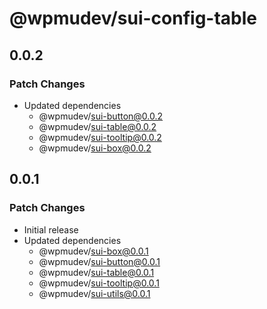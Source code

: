 # @wpmudev/sui-config-table

## 0.0.2

### Patch Changes

- Updated dependencies
  - @wpmudev/sui-button@0.0.2
  - @wpmudev/sui-table@0.0.2
  - @wpmudev/sui-tooltip@0.0.2
  - @wpmudev/sui-box@0.0.2

## 0.0.1

### Patch Changes

- Initial release
- Updated dependencies
  - @wpmudev/sui-box@0.0.1
  - @wpmudev/sui-button@0.0.1
  - @wpmudev/sui-table@0.0.1
  - @wpmudev/sui-tooltip@0.0.1
  - @wpmudev/sui-utils@0.0.1
